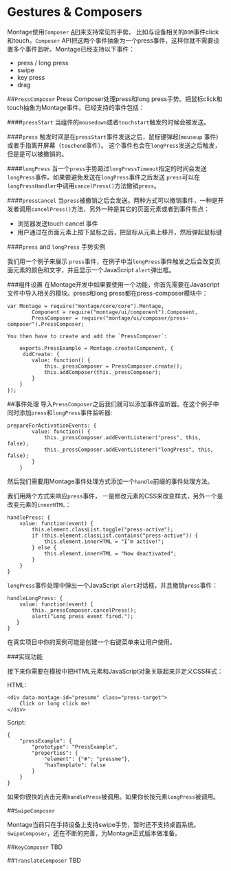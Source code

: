 Gestures & Composers
====================
Montage使用`Composer` [API](https://github.com/montagejs/montage/tree/master/composer)来支持常见的手势。 比如与设备相关的`DOM`事件click和touch。`Composer` API把这两个事件抽象为一个press事件，这样你就不需要设置多个事件监听。Montage已经支持以下事件：

* press / long press
* swipe
* key press
* drag

##`PressComposer`
Press Composer处理press和long press手势。把鼠标click和touch抽象为Montage事件。已经支持的事件包括：

####`pressStart`
当组件的`mousedown`或者`touchstart`触发的时候会被发送。

####`press`
触发时间是在`pressStart`事件发送之后，鼠标键弹起(`mouseup` 事件) 或者手指离开屏幕（`touchend`事件）。 这个事件也会在`longPress`发送之后触发，但是是可以被撤销的。

####`longPress`
当一个`press`手势超过`longPressTimeout`指定的时间会发送 `longPress`事件。如果要避免发送在`longPress`事件之后发送 `press`可以在`longPressHandler`中调用`cancelPress()`方法撤销`press`。

####`pressCancel`
当`press`被撤销之后会发送。两种方式可以撤销事件，一种是开发者调用`cancelPress()`方法，另外一种是其它的页面元素或者到事件焦点：

* 浏览器发送touch cancel 事件
* 用户通过在页面元素上按下鼠标之后，把鼠标从元素上移开，然后弹起鼠标键

####`press` and `longPress` 手势实例

我们用一个例子来展示 `press`事件，在例子中当`longPress`事件触发之后会改变页面元素的颜色和文字，并且显示一个JavaScript `alert`弹出框。

###组件设置
在Montage开发中如果要使用一个功能，你首先需要在Javascript文件中导入相关的模块。press和long press都在press-composer模块中：

	var Montage = require("montage/core/core").Montage,
		    Component = require("montage/ui/component").Component,
		    PressComposer = require("montage/ui/composer/press-composer").PressComposer;

	You then have to create and add the `PressComposer`:

		exports.PressExample = Montage.create(Component, {
	     didCreate: {
	        value: function() {
	            this._pressComposer = PressComposer.create();
	            this.addComposer(this._pressComposer);
	        }
	    }
	});
	
##事件处理
导入`PressComposer`之后我们就可以添加事件监听器。在这个例子中同时添加`press`和`longPress`事件监听器:

	prepareForActivationEvents: {
	        value: function() {
	            this._pressComposer.addEventListener("press", this, false);
	            this._pressComposer.addEventListener("longPress", this, false);
	        }
	    }
	    
然后我们需要用Montage事件处理方式添加一个`handle`前缀的事件处理方法。

我们用两个方式来响应`press`事件， 一是修改元素的CSS来改变样式，另外一个是改变元素的`innerHTML`：

	handlePress: {
	    value: function(event) {
	        this.element.classList.toggle("press-active");
	        if (this.element.classList.contains("press-active")) {
	            this.element.innerHTML = "I’m active!";
	        } else {
	            this.element.innerHTML = "Now deactivated";
	        }
	    }
	}
	
`longPress`事件处理中弹出一个JavaScript `alert`对话框，并且撤销`press`事件：

	handleLongPress: {
	    value: function(event) {
	        this._pressComposer.cancelPress();
	        alert("Long press event fired.");
	   }
	}
	
在真实项目中你的案例可能是创建一个右键菜单来让用户使用。

###实现功能

接下来你需要在模板中把HTML元素和JavaScript对象关联起来并定义CSS样式：

HTML:

	<div data-montage-id="pressme" class="press-target">
	    Click or long click me!
	</div>
	
Script:

	{
	    "pressExample": {
	        "prototype": "PressExample",
	        "properties": {
	            "element": {"#": "pressme"},
	            "hasTemplate": false
	        }
	    }
	}
	
如果你很快的点击元素`handlePress`被调用。如果你长按元素`longPress`被调用。

##`SwipeComposer`

Montage当前只在手持设备上支持swipe手势，暂时还不支持桌面系统。`SwipeComposer`，还在不断的完善，为Montage正式版本做准备。

##`KeyComposer`
TBD

##`TranslateComposer`
TBD